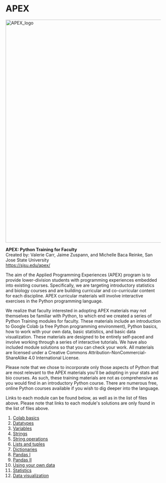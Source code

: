 # APEX
<img width="723" alt="APEX_logo" src="https://user-images.githubusercontent.com/2983063/184194594-69eb02a0-13e8-4f1e-85c2-d2832a40a241.png">

**APEX: Python Training for Faculty**  
Created by: Valerie Carr, Jaime Zuspann, and Michelle Baca Reinke, San Jose State University  
https://sjsu.edu/apex/

The aim of the Applied Programming Experiences (APEX) program is to provide lower-division students with programming experiences embedded into existing courses. Specifically, we are targeting introductory statistics and biology courses and are building curricular and co-curricular content for each discipline. APEX curricular materials will involve interactive exercises in the Python programming language.

We realize that faculty interested in adopting APEX materials may not themselves be familiar with Python, to which end we created a series of Python Training modules for faculty. These materials include an introduction to Google Colab (a free Python programming environment), Python basics, how to work with your own data, basic statistics, and basic data visualization. These materials are designed to be entirely self-paced and involve working through a series of interactive tutorials. We have also included module solutions so that you can check your work. All materials are licensed under a Creative Commons Attribution-NonCommercial-ShareAlike 4.0 International License.

Please note that we chose to incorporate only those aspects of Python that are most relevant to the APEX materials you'll be adopting in your stats and bio courses. As such, these training materials are not as comprehensive as you would find in an introductory Python course. There are numerous free, online Python courses available if you wish to dig deeper into the language.

Links to each module can be found below, as well as in the list of files above. Please note that links to each module's solutions are only found in the list of files above.

1. [Colab basics](https://colab.research.google.com/github/JaimeAdele/APEX/blob/main/Module1_colab.ipynb)
2. [Datatypes](https://colab.research.google.com/github/JaimeAdele/APEX/blob/main/Module2_datatypes.ipynb)
3. [Variables](https://colab.research.google.com/github/JaimeAdele/APEX/blob/main/Module3_variables.ipynb)
4. [Strings](https://colab.research.google.com/github/JaimeAdele/APEX/blob/main/Module4_strings.ipynb)
5. [String operations](https://colab.research.google.com/github/JaimeAdele/APEX/blob/main/Module5_string_operations.ipynb)
6. [Lists and tuples](https://colab.research.google.com/github/JaimeAdele/APEX/blob/main/Module6_lists_and_tuples.ipynb)
7. [Dictionaries](https://colab.research.google.com/github/JaimeAdele/APEX/blob/main/Module7_dictionaries.ipynb)
8. [Pandas I](https://colab.research.google.com/github/JaimeAdele/APEX/blob/main/Module8_pandas1.ipynb)
9. [Pandas II](https://colab.research.google.com/github/JaimeAdele/APEX/blob/main/Module9_pandas2.ipynb)
10. [Using your own data](https://colab.research.google.com/github/JaimeAdele/APEX/blob/main/Module10_your_own_data.ipynb)
11. [Statistics](https://colab.research.google.com/github/JaimeAdele/APEX/blob/main/Module11_statistics.ipynb)
12. [Data visualization](https://colab.research.google.com/github/JaimeAdele/APEX/blob/main/Module12_data_visualization.ipynb)
